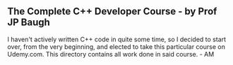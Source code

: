 ## The Complete C++ Developer Course - by Prof JP Baugh

I haven't actively written C++ code in quite some time, so I decided to start over, from the very beginning, and elected to take this particular course on Udemy.com. This directory contains all work done in said course. - AM
